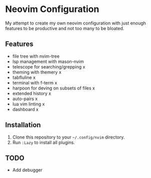 # Neovim Configuration

My attempt to create my own neovim configuration with just enough features to be productive and not too many to be bloated.

## Features

- file tree with nvim-tree
- lsp management with mason-nvim
- telescope for searching/grepping x
- theming with themery x
- tabfluline x
- terminal with f-term x
- harpoon for deving on subsets of files x
- extended history x
- auto-pairs x
- lua vim linting x
- dashboard x

## Installation

1. Clone this repository to your `~/.config/nvim` directory.
2. Run `:Lazy` to install all plugins.

## TODO

- Add debugger
